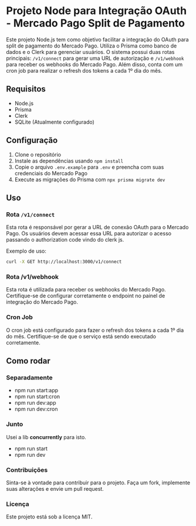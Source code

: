 # Projeto Node para Integração OAuth - Mercado Pago Split de Pagamento

Este projeto Node.js tem como objetivo facilitar a integração do OAuth para split de pagamento do Mercado Pago. Utiliza o Prisma como banco de dados e o Clerk para gerenciar usuários. O sistema possui duas rotas principais: `/v1/connect` para gerar uma URL de autorização e `/v1/webhook` para receber os webhooks do Mercado Pago. Além disso, conta com um cron job para realizar o refresh dos tokens a cada 1º dia do mês.

## Requisitos

- Node.js
- Prisma
- Clerk
- SQLite (Atualmente configurado)

## Configuração

1. Clone o repositório
2. Instale as dependências usando `npm install`
3. Copie o arquivo `.env.example` para `.env` e preencha com suas credenciais do Mercado Pago
4. Execute as migrações do Prisma com `npx prisma migrate dev`

## Uso

### Rota `/v1/connect`

Esta rota é responsável por gerar a URL de conexão OAuth para o Mercado Pago. Os usuários devem acessar essa URL para autorizar o acesso passando o authorization code vindo do clerk js.

Exemplo de uso:
```bash
curl -X GET http://localhost:3000/v1/connect
```

### Rota /v1/webhook
Esta rota é utilizada para receber os webhooks do Mercado Pago. Certifique-se de configurar corretamente o endpoint no painel de integração do Mercado Pago.

### Cron Job
O cron job está configurado para fazer o refresh dos tokens a cada 1º dia do mês. Certifique-se de que o serviço está sendo executado corretamente.

## Como rodar
### Separadamente
- npm run start:app
- npm run start:cron
- npm run dev:app
- npm run dev:cron

### Junto
Usei a lib **concurrently** para isto.

- npm run start
- npm run dev


### Contribuições
Sinta-se à vontade para contribuir para o projeto. Faça um fork, implemente suas alterações e envie um pull request.

### Licença
Este projeto está sob a licença MIT.